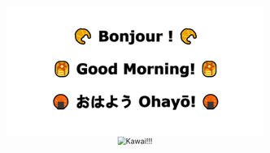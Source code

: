 <div align="center">
    <picture>
      <source media="(prefers-color-scheme: dark)" srcset="evening.png">
      <source media="(prefers-color-scheme: light)" srcset="morning.png">
      <img alt="Greetings" src="morning.png" width="600">
  </picture>
  <picture>
    <source media="(prefers-color-scheme: dark)" srcset="https://user-images.githubusercontent.com/25423296/163456776-7f95b81a-f1ed-45f7-b7ab-8fa810d529fa.png">
    <source media="(prefers-color-scheme: light)" srcset="https://user-images.githubusercontent.com/25423296/163456779-a8556205-d0a5-45e2-ac17-42d089e3c3f8.png">
    <img alt="Kawai!!!" src="https://user-images.githubusercontent.com/25423296/163456779-a8556205-d0a5-45e2-ac17-42d089e3c3f8.png">
  </picture>
</div>

